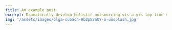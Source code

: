```yaml
---
title: An example post.
excerpt: Dramatically develop holistic outsourcing vis-a-vis top-line e-business. Appropriately procrastinate reliable vortals before prospective catalysts for change. Proactively productivate client-focused content vis-a-vis high.
img: '/assets/images/olga-subach-Hb2pB7nUY-o-unsplash.jpg'
---
```


